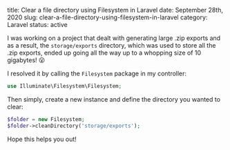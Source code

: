title: Clear a file directory using Filesystem in Laravel
date: September 28th, 2020
slug: clear-a-file-directory-using-filesystem-in-laravel
category: Laravel
status: active

I was working on a project that dealt with generating large .zip exports and as a result, the `storage/exports` directory, which was used to store all the .zip exports, ended up going all the way up to a whopping size of 10 gigabytes! &#x1F62E;

I resolved it by calling the `Filesystem` package in my controller:
```php
use Illuminate\Filesystem\Filesystem;
```

Then simply, create a new instance and define the directory you wanted to clear:
```php
$folder = new Filesystem;
$folder->cleanDirectory('storage/exports');
```

Hope this helps you out!